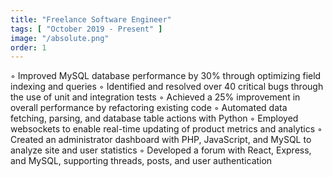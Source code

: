 ```yaml
---
title: "Freelance Software Engineer"
tags: [ "October 2019 - Present" ]
image: "/absolute.png"
order: 1
---
```


◦ Improved MySQL database performance by 30% through optimizing field indexing and queries
◦ Identified and resolved over 40 critical bugs through the use of unit and integration tests
◦ Achieved a 25% improvement in overall performance by refactoring existing code
◦ Automated data fetching, parsing, and database table actions with Python
◦ Employed websockets to enable real-time updating of product metrics and analytics
◦ Created an administrator dashboard with PHP, JavaScript, and MySQL to analyze site and user statistics
◦ Developed a forum with React, Express, and MySQL, supporting threads, posts, and user authentication
